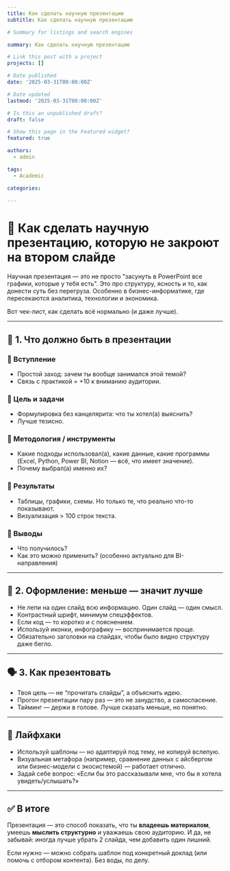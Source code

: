 ```yaml
---
title: Как сделать научную презентацию
subtitle: Как сделать научную презентацию

# Summary for listings and search engines

summary: Как сделать научную презентацию

# Link this post with a project
projects: []

# Date published
date: '2025-03-31T00:00:00Z'

# Date updated
lastmod: '2025-03-31T00:00:00Z'

# Is this an unpublished draft?
draft: false

# Show this page in the Featured widget?
featured: true

authors:
  - admin

tags:
  - Academic

categories:
  
---
```


# 🧩 Как сделать научную презентацию, которую не закроют на втором слайде

Научная презентация — это не просто "засунуть в PowerPoint все графики, которые у тебя есть". Это про структуру, ясность и то, как донести суть без перегруза. Особенно в бизнес-информатике, где пересекаются аналитика, технологии и экономика.

Вот чек-лист, как сделать всё нормально (и даже лучше).

---

## 📌 1. Что должно быть в презентации

### 🔹 Вступление
- Простой заход: зачем ты вообще занимался этой темой?
- Связь с практикой = +10 к вниманию аудитории.

### 🔹 Цель и задачи
- Формулировка без канцелярита: что ты хотел(а) выяснить?
- Лучше тезисно.

### 🔹 Методология / инструменты
- Какие подходы использовал(а), какие данные, какие программы (Excel, Python, Power BI, Notion — всё, что имеет значение).
- Почему выбрал(а) именно их?

### 🔹 Результаты
- Таблицы, графики, схемы. Но только те, что реально что-то показывают.
- Визуализация > 100 строк текста.

### 🔹 Выводы
- Что получилось?
- Как это можно применить? (особенно актуально для BI-направления)

---

## 🎨 2. Оформление: меньше — значит лучше

- Не лепи на один слайд всю информацию. Один слайд — один смысл.
- Контрастный шрифт, минимум спецэффектов.
- Если код — то коротко и с пояснением.
- Используй иконки, инфографику — воспринимается проще.
- Обязательно заголовки на слайдах, чтобы было видно структуру даже бегло.

---

## 🗣️ 3. Как презентовать

- Твоя цель — не “прочитать слайды”, а объяснить идею.
- Прогон презентации пару раз — это не занудство, а самоспасение.
- Тайминг — держи в голове. Лучше сказать меньше, но понятно.

---

## 🚀 Лайфхаки

- Используй шаблоны — но адаптируй под тему, не копируй вслепую.
- Визуальная метафора (например, сравнение данных с айсбергом или бизнес-модели с экосистемой) — работает отлично.
- Задай себе вопрос: «Если бы это рассказывали мне, что бы я хотела увидеть/услышать?»

---

## ✅ В итоге

Презентация — это способ показать, что ты **владеешь материалом**, умеешь **мыслить структурно** и уважаешь свою аудиторию. И да, не забывай: иногда лучше убрать 2 слайда, чем добавить один лишний.

Если нужно — можно собрать шаблон под конкретный доклад (или помочь с отбором контента). Без воды, по делу.

